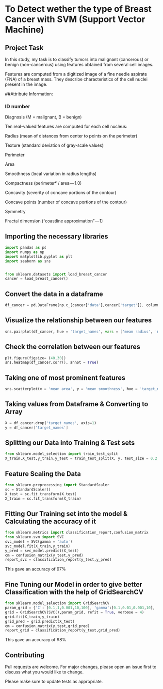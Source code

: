 # To Detect wether the type of Breast Cancer with SVM (Support Vector Machine) 

## Project Task

In this study, my task is to classify tumors into malignant (cancerous) or benign (non-cancerous) using features obtained from several cell images.

Features are computed from a digitized image of a fine needle aspirate (FNA) of a breast mass. They describe characteristics of the cell nuclei present in the image.

##Attribute Information:

### ID number
Diagnosis (M = malignant, B = benign)

Ten real-valued features are computed for each cell nucleus:

Radius (mean of distances from center to points on the perimeter)

Texture (standard deviation of gray-scale values)

Perimeter

Area

Smoothness (local variation in radius lengths)

Compactness (perimeter² / area — 1.0)

Concavity (severity of concave portions of the contour)

Concave points (number of concave portions of the contour)

Symmetry

Fractal dimension (“coastline approximation” — 1)

## Importing the necessary libraries

```python
import pandas as pd
import numpy as np 
import matplotlib.pyplot as plt 
import seaborn as sns 


from sklearn.datasets import load_breast_cancer
cancer = load_breast_cancer()
```

## Convert the data in a dataframe
```python
df_cancer = pd.DataFrame(np.c_[cancer['data'],cancer['target']], columns = np.append(cancer['feature_names'],['target_names']))
```

## Visualize the relationship between our features
```python
sns.pairplot(df_cancer, hue = 'target_names', vars = ['mean radius', 'mean texture', 'mean area', 'mean perimeter', 'mean smoothness'])
```

## Check the correlation between our features
```python
plt.figure(figsize= (40,30))
sns.heatmap(df_cancer.corr(), annot = True)
```

## Taking one of most prominent features 
```python
sns.scatterplot(x = 'mean area', y = 'mean smoothness', hue = 'target_names', data = df_cancer)
```

## Taking values from Dataframe & Converting to Array
```python
X = df_cancer.drop('target_names', axis=1)
y = df_cancer['target_names']
```

## Splitting our Data into Training & Test sets
```python
from sklearn.model_selection import train_test_split
X_train,X_test,y_train,y_test = train_test_split(X, y, test_size = 0.2,random_state = 0)
```

## Feature Scaling the Data
```python
from sklearn.preprocessing import StandardScaler
sc = StandardScaler()
X_test = sc.fit_transform(X_test)
X_train = sc.fit_transform(X_train)
```

## Fitting Our Training set into the model & Calculating the accuracy of it
```python
from sklearn.metrics import classification_report,confusion_matrix
from sklearn.svm import SVC
svc_model = SVC(gamma = 'auto')
svc_model.fit(X_train,y_train)
y_pred = svc_model.predict(X_test)
cm = confusion_matrix(y_test,y_pred)
report_svc = classification_report(y_test,y_pred)
```
This gave an accuracy of 97%

## Fine Tuning our Model in order to give better Classification with the help of GridSearchCV
```python
from sklearn.model_selection import GridSearchCV
param_grid = {'C': [0.1,1,0.001,10,100], 'gamma':[0.1,0.01,0.001,10], 'kernel': ['rbf','sigmoid','poly']}
grid = GridSearchCV(SVC(),param_grid, refit = True, verbose = 4)
grid.fit(X_train,y_train)
grid_pred = grid.predict(X_test)
cm = confusion_matrix(y_test,grid_pred)
report_grid = classification_report(y_test,grid_pred)
```

This gave an accuracy of 98%

## Contributing
Pull requests are welcome. For major changes, please open an issue first to discuss what you would like to change.

Please make sure to update tests as appropriate.
